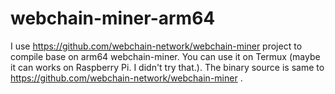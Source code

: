 # webchain-miner-arm64

I use https://github.com/webchain-network/webchain-miner project to compile base on arm64 webchain-miner.
You can use it on Termux (maybe it can works on Raspberry Pi. I didn't try that.).
The binary source is same to https://github.com/webchain-network/webchain-miner .
